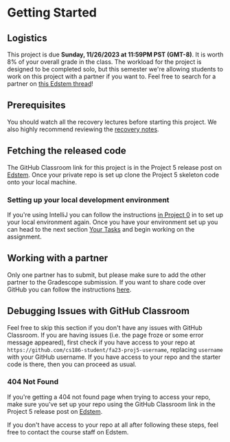 # Getting Started

## Logistics

This project is due **Sunday, 11/26/2023 at 11:59PM PST (GMT-8)**. It is worth 8% of your overall grade in the class. The workload for the project is designed to be completed solo, but this semester we're allowing students to work on this project with a partner if you want to. Feel free to search for a partner on [this Edstem thread](https://edstem.org/us/courses/43381/discussion/3350165)!

## Prerequisites

You should watch all the recovery lectures before starting this project. We also highly recommend reviewing the [recovery notes](https://cs186berkeley.net/notes/note14/).

## Fetching the released code

The GitHub Classroom link for this project is in the Project 5 release post on [Edstem](https://edstem.org/us/courses/43381/discussion/). Once your private repo is set up clone the Project 5 skeleton code onto your local machine.

### Setting up your local development environment

If you're using IntelliJ you can follow the instructions [in Project 0](../proj0/getting-started.md#setting-up-your-local-development-environment) in to set up your local environment again. Once you have your environment set up you can head to the next section [Your Tasks](your-tasks.md) and begin working on the assignment.

## Working with a partner

Only one partner has to submit, but please make sure to add the other partner to the Gradescope submission. If you want to share code over GitHub you can follow the instructions [here](../../common/adding-a-partner-on-github.md).

## Debugging Issues with GitHub Classroom

Feel free to skip this section if you don't have any issues with GitHub Classroom. If you are having issues \(i.e. the page froze or some error message appeared\), first check if you have access to your repo at `https://github.com/cs186-student/fa23-proj5-username`, replacing `username` with your GitHub username. If you have access to your repo and the starter code is there, then you can proceed as usual.

### 404 Not Found

If you're getting a 404 not found page when trying to access your repo, make sure you've set up your repo using the GitHub Classroom link in the Project 5 release post on [Edstem](https://edstem.org/us/courses/43381/discussion/).

If you don't have access to your repo at all after following these steps, feel free to contact the course staff on Edstem.

